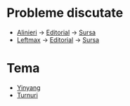 # Probleme discutate
- [Alinieri](https://infoarena.ro/problema/alinieri) -> [Editorial](https://github.com/Giulian617/Hai-la-olimpiada-2023-2024/blob/main/10/resources/curs_08_alinieri_editorial.pdf) -> [Sursa](https://infoarena.ro/job_detail/2577240?action=view-source)
- [Leftmax](https://infoarena.ro/problema/leftmax) -> [Editorial](https://github.com/Giulian617/Hai-la-olimpiada-2023-2024/blob/main/10/resources/curs_08_leftmax_editorial.pdf) -> [Sursa](https://infoarena.ro/job_detail/2577479?action=view-source)

# Tema
- [Yinyang](https://infoarena.ro/problema/yinyang)
- [Turnuri](https://infoarena.ro/problema/turnuri4)
